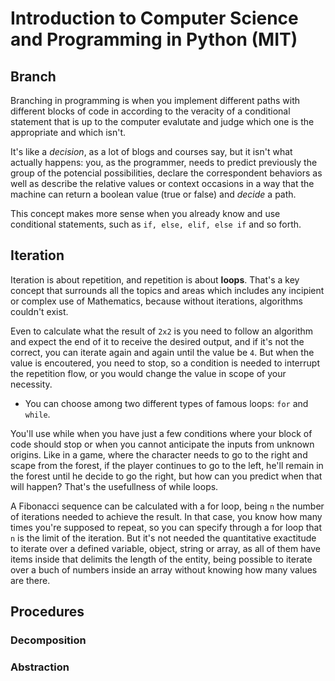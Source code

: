 # Introduction to Computer Science and Programming in Python (MIT)

## Branch

Branching in programming is when you implement different paths with different
blocks of code in according to the veracity of a conditional statement that is
up to the computer evalutate and judge which one is the appropriate and which
isn't. 

It's like a *decision*, as a lot of blogs and courses say, but it isn't what
actually happens: you, as the programmer, needs to predict previously the
group of the potencial possibilities, declare the correspondent behaviors 
as well as describe the relative values or context occasions in a way that the
machine can return a boolean value (true or false) and *decide* a path.

This concept makes more sense when you already know and use conditional
statements, such as ``if, else, elif, else if`` and so forth.

## Iteration

Iteration is about repetition, and repetition is about **loops**. That's a key
concept that surrounds all the topics and areas which includes any incipient or
complex use of Mathematics, because without iterations, algorithms couldn't
exist. 

Even to calculate what the result of ``2x2`` is you need to follow an algorithm
and expect the end of it to receive the desired output, and if it's not the
correct, you can iterate again and again until the value be ``4``. But when the
value is encoutered, you need to stop, so a condition is needed to interrupt the
repetition flow, or you would change the value in scope of your necessity.

- You can choose among two different types of famous loops: ``for`` and ``while``.

You'll use while when you have just a few conditions where your block of code
should stop or when you cannot anticipate the inputs from unknown origins. Like
in a game, where the character needs to go to the right and scape from the
forest, if the player continues to go to the left, he'll remain in the forest
until he decide to go the right, but how can you predict when that will happen?
That's the usefullness of while loops.

A Fibonacci sequence can be calculated with a for loop, being ``n`` the number
of iterations needed to achieve the result. In that case, you know how many
times you're supposed to repeat, so you can specify through a for loop that ``n``
is the limit of the iteration. But it's not needed the quantitative exactitude
to iterate over a defined variable, object, string or array, as all of them have
items inside that delimits the length of the entity, being possible to iterate
over a buch of numbers inside an array without knowing how many values are there.

## Procedures
<!--Functions-->

### Decomposition
<!--Structure-->

### Abstraction
<!---->
